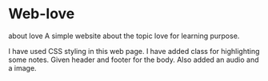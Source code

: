 # Web-love
about love
A simple website about the topic love for learning purpose.

I have used CSS styling in this web page. I have added class for highlighting some notes. 
Given header and footer for the body. Also added an audio and a image. 